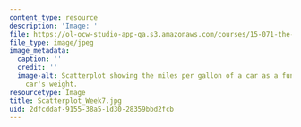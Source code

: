 ```yaml
---
content_type: resource
description: 'Image: '
file: https://ol-ocw-studio-app-qa.s3.amazonaws.com/courses/15-071-the-analytics-edge-spring-2017/2dfcddaf915538a51d3028359bbd2fcb_Scatterplot_Week7.jpg
file_type: image/jpeg
image_metadata:
  caption: ''
  credit: ''
  image-alt: Scatterplot showing the miles per gallon of a car as a function of the
    car's weight.
resourcetype: Image
title: Scatterplot_Week7.jpg
uid: 2dfcddaf-9155-38a5-1d30-28359bbd2fcb
---
```

